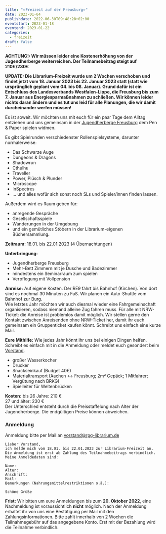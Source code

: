 ```yaml
---
title: "⭐Freizeit auf der Freusburg⭐"
date: 2023-01-04
publishdate: 2022-06-30T09:48:28+02:00
eventstart: 2023-01-18
eventend: 2023-01-22
categories:
  - freizeit
draft: false
---
```

**ACHTUNG!: Wir müssen leider eine Kostenerhöhung von der Jugendherberge weiterreichen. Der Teilnamebeitrag steigt auf 210€/230€** 

**UPDATE: Die Librarium-Freizeit wurde um 2 Wochen verschoben und findet jetzt vom 18. Januar 2023 bis 22. Januar 2023 statt (statt wie ursprünglich geplant vom 04. bis 08. Januar). Grund dafür ist ein Entschluss des Landesverbands Westfalen-Lippe, die Freusburg bis zum 7. Januar aus Energiesparmaßnahmen zu schließen. Wir können leider nichts daran ändern und es tut uns leid für alle Planungen, die wir damit durcheinander werfen müssen!** 

Es ist soweit.
Wir möchten uns mit euch für ein paar Tage dem Alltag entziehen
und uns gemeinsam in der [Jugendherberge Freusburg](http://www.jugendherberge.de/de-de/jugendherbergen/freusburg359/portraet) dem Pen & Paper spielen widmen.

Es gibt Spielrunden verschiedenster Rollenspielsysteme, darunter normalerweise:

* Das Schwarze Auge
* Dungeons & Dragons
* Shadowrun
* Cthulhu
* Traveller
* Power, Plüsch & Plunder
* Microscope
* InSpectres
* ... und alles wofür sich sonst noch SLs und Spieler/innen finden lassen.

Außerdem wird es Raum geben für:

* anregende Gespräche
* Gesellschaftsspiele
* Wanderungen in der Umgebung
* und ein gemütliches Stöbern in der Librarium-eigenen Büchersammlung.

**Zeitraum:** 18.01. bis 22.01.2023 (4 Übernachtungen)

**Unterbringung:**

* Jugendherberge Freusburg
* Mehr-Bett Zimmern mit je Dusche und Badezimmer
* mindestens ein Seminarraum zum spielen
* Verpflegung mit Vollpension

**Anreise:** Auf eigene Kosten. Der RE9 fährt bis Bahnhof (Kirchen). Von dort sind es nochmal 30 Minuten zu Fuß. Wir planen ein Auto-Shuttle vom Bahnhof zur Burg.  
Wie letztes Jahr möchten wir auch diesmal wieder eine Fahrgemeinschaft organisieren, sodass niemand alleine Zug fahren muss. Für alle mit NRW-Ticket: die Anreise ist problemlos damit möglich. Wir stellen gerne den Kontakt zwischen Anreisenden ohne NRW-Ticket her, damit ihr euch gemeinsam ein Gruppenticket kaufen könnt. Schreibt uns einfach eine kurze Mail.

**Eure Mithilfe:** Wie jedes Jahr könnt ihr uns bei einigen Dingen helfen. Schreibt es einfach mit in die Anmeldung oder meldet euch gesondert beim [Vorstand](mailto:vorstand@rpg-librarium.de).

* großer Wasserkocher
* Drucker
* Snackseinkauf (Budget 40€)
* Materialtransport (Aachen <-> Freusburg; 2m² Gepäck; 1 Mitfahrer; Vergütung nach BRKG)
* Spielleiter für Weltenbrücken

**Kosten:**
bis 26 Jahre: 210 €  
27 und älter: 230 €  
Der Unterschied entsteht durch die Preisstaffelung nach Alter der Jugendherberge. Die endgültigen Preise können abweichen.

### Anmeldung
Anmeldung bitte per Mail an [vorstand@rpg-librarium.de](mailto:vorstand@rpg-librarium.de?subject=Librarium%20Freizeit%202023&body=Lieber%20Vorstand%2C%0D%0Aich%20melde%20mich%20vom%2018.01.%20bis%2022.01.2023%20zur%20Librarium-Freizeit%20an.%0D%0ADie%20Anmeldung%20ist%20erst%20ab%20Zahlung%20des%20Teilnahmebeitrags%20verbindlich.%0D%0AMeine%20Anmeldedaten%20sind%3A%0D%0A%0D%0AName%3A%0D%0AAlter%3A%0D%0AAnschrift%3A%0D%0AMail%3A%0D%0ABemerkungen%20%28Nahrungsmittelrestriktionen%20o.%C3%A4.%29%3A%0D%0A%0D%0ASch%C3%B6ne%20Gr%C3%BC%C3%9Fe)

```
Lieber Vorstand,
ich melde mich vom 18.01. bis 22.01.2023 zur Librarium-Freizeit an.
Die Anmeldung ist erst ab Zahlung des Teilnahmebeitrags verbindlich.
Meine Anmeldedaten sind:

Name:
Alter:
Anschrift:
Mail:
Bemerkungen (Nahrungsmittelrestriktionen o.ä.):

Schöne Grüße
```

**Frist:** Wir bitten um eure Anmeldungen bis zum **20. Oktober 2022**, eine Nachmeldung ist voraussichtlich **nicht** möglich.
Nach der Anmeldung erhaltet ihr von uns eine Bestätigung per Mail mit den Zahlungsinformationen. Bitte zahlt innerhalb von 2 Wochen die Teilnahmegebühr auf das angegebene Konto. Erst mit der Bezahlung wird die Teilnahme verbindlich.

<!--
### Anmeldung für Nerds
Weil sich einige beklagt haben, dass ihre E-Mail-Clients nicht mit Mailto-Links umgehen können, könnt ihr auch alternativ diesen wunderbaren TLS Service nutzen. Ganz ohne E-Mail-Client 🎉

```
 ncat --ssl-verify rpg-librarium.de 8080
```
### Nachmeldung
Wir jedes Jahr können wir noch versuchen Menschen bei der Jugendherberge nachzumelden. Leider ist die Stornierung ab jetzt aber nicht mehr kostenfrei. Deshalb benötigen wir von euch vorab eine verbindliche Zusage, damit das Risiko nicht auf dem Verein liegt. Dafür musst du uns eine [Anmeldungs Mail über diesen Mailto-Link](mailto:vorstand@rpg-librarium.de?subject=Librarium%20Freizeit%202021&body=Lieber%20Vorstand%2C%0A%0Aich%20melde%20mich%20verbindlich%20vom%2002.01.%20bis%2006.01.2021%20zur%20Librarium-Freizeit%20an.%20Die%20Vorauszahlung%20des%20Teilnahmebeitrag%20%C3%BCberweise%20ich%20nach%20dem%20Erhalt%20der%20Zahlungsaufforderung.%20Mir%20ist%20bewusst%2C%20dass%20der%20RPG%20Librarium%20Aachen%20e.V.%20erst%20die%20Teilname%20garantieren%20kann%2C%20wenn%20eine%20Zusage%20der%20Jugendherberge%20vorliegt.%20%20%0A%0AName%3A%0AAlter%3A%0AAnschrift%3A%0AMail%3A%0ABemerkungen%20(Nahrungsmittelrestriktionen%20o.%C3%A4.)%3A%0A%0ASch%C3%B6ne%20Gr%C3%BC%C3%9Fe) schicken.
Du bekommst von uns dann eine Mail mit einer Rechnung für die Anzahlung. Erst wenn wir deine verbindliche Zusage haben, können wir dich bei der Jugendherberge anmelden. Sollte die Jugendherberge kein Bett mehr freihaben haben, bekommst Du deine Anzahlung selbstverständlich zurück.

**Frist:** Um die Jugendherberge nicht zu häufig zu nerven, werden wir die Nachmeldungen gesammelt vornehmen. Bitte melde dich bis zum **20. November** über den oben stehenden Link nach.
-->
